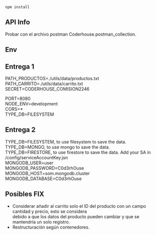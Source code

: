 ````
npm install
````

## API Info

Probar con el archivo postman Coderhouse.postman_collection.


## Env

## Entrega 1
PATH_PRODUCTOS=./utils/data/productos.txt <br/>
PATH_CARRITO=./utils/data/carrito.txt <br/>
SECRET=CODERHOUSE_COMISION2246 <br/>

PORT=8080 <br/>
NODE_ENV=development <br/>
CORS=* <br/>
TYPE_DB=FILESYSTEM <br/>

## Entrega 2
TYPE_DB=FILESYSTEM, to use filesystem to save the data. <br/>
TYPE_DB=MONGO, to use mongo to save the data. <br/>
TYPE_DB=FIRESTORE, to use firestore to save the data. Add your SA in /config/serviceAccountKey.jsn <br/>
MONGODB_USER=user <br/>
MONGODB_PASSWORD=C0d3rhOuse <br/>
MONGODB_HOST=som.mongodb.cluster <br/>
MONGODB_DATABASE=C0d3rhOuse <br/>

## Posibles FIX
<ul>
    <li>
        Considerar añadir al carrito solo el ID del producto con un campo cantidad y precio, esto se considera <br/>
        debido a que los datos del producto pueden cambiar y que se mantendría un solo registro.
    </li>
    <li>
        Restructuración según contenedores.
    </li>
</ul>

